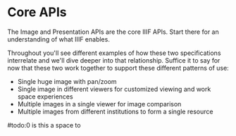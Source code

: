 # Core APIs

The Image and Presentation APIs are the core IIIF APIs. Start there for an understanding of what IIIF enables.

Throughout you'll see different examples of how these two specifications interrelate and we'll dive deeper into that relationship. Suffice it to say for now that these two work together to support these different patterns of use:

- Single huge image with pan/zoom
- Single image in different viewers for customized viewing and work space experiences
- Multiple images in a single viewer for image comparison
- Multiple images from different institutions to form a single resource

<!-- #todo:0 create a page on the core APIs -->
<!-- #todo:0 add this page to the summary -->
#todo:0 is this a space to 
